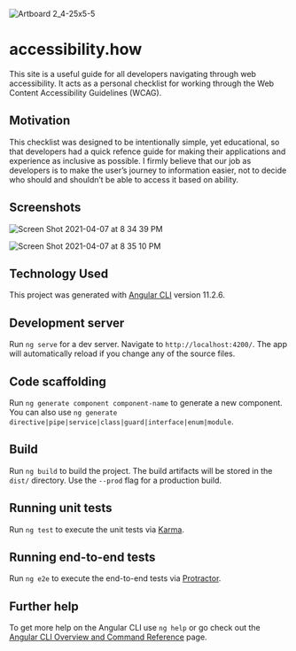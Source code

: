 ![Artboard 2_4-25x5-5](https://user-images.githubusercontent.com/75629802/113951240-2dfe2c00-97e1-11eb-9158-534e89459ee0.jpg)


# accessibility.how
This site is a useful guide for all developers navigating through web accessibility. It acts as a personal checklist for working through the Web Content Accessibility Guidelines (WCAG).

## Motivation
This checklist was designed to be intentionally simple, yet educational, so that developers had a quick refence guide for making their applications and experience as inclusive as possible. I firmly believe that our job as developers is to make the user’s journey to information easier, not to decide who should and shouldn’t be able to access it based on ability.

## Screenshots


![Screen Shot 2021-04-07 at 8 34 39 PM](https://user-images.githubusercontent.com/75629802/113951921-9699d880-97e2-11eb-8f46-38040e149a9c.png)

![Screen Shot 2021-04-07 at 8 35 10 PM](https://user-images.githubusercontent.com/75629802/113951917-9568ab80-97e2-11eb-8cc8-187edf7ef679.png)



## Technology Used
This project was generated with [Angular CLI](https://github.com/angular/angular-cli) version 11.2.6.

## Development server

Run `ng serve` for a dev server. Navigate to `http://localhost:4200/`. The app will automatically reload if you change any of the source files.

## Code scaffolding

Run `ng generate component component-name` to generate a new component. You can also use `ng generate directive|pipe|service|class|guard|interface|enum|module`.

## Build

Run `ng build` to build the project. The build artifacts will be stored in the `dist/` directory. Use the `--prod` flag for a production build.

## Running unit tests

Run `ng test` to execute the unit tests via [Karma](https://karma-runner.github.io).

## Running end-to-end tests

Run `ng e2e` to execute the end-to-end tests via [Protractor](http://www.protractortest.org/).

## Further help

To get more help on the Angular CLI use `ng help` or go check out the [Angular CLI Overview and Command Reference](https://angular.io/cli) page.

